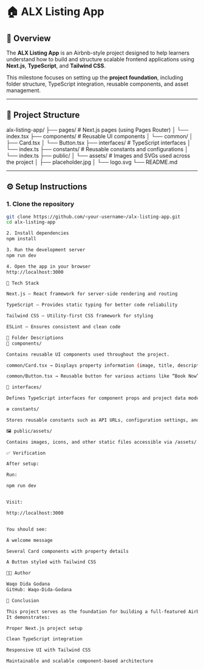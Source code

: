 # 🏠 ALX Listing App

## 📘 Overview
The **ALX Listing App** is an Airbnb-style project designed to help learners understand how to build and structure scalable frontend applications using **Next.js**, **TypeScript**, and **Tailwind CSS**.

This milestone focuses on setting up the **project foundation**, including folder structure, TypeScript integration, reusable components, and asset management.

---

## 🧱 Project Structure
alx-listing-app/
├── pages/ # Next.js pages (using Pages Router)
│ └── index.tsx
├── components/ # Reusable UI components
│ └── common/
│ ├── Card.tsx
│ └── Button.tsx
├── interfaces/ # TypeScript interfaces
│ └── index.ts
├── constants/ # Reusable constants and configurations
│ └── index.ts
├── public/
│ └── assets/ # Images and SVGs used across the project
│ ├── placeholder.jpg
│ └── logo.svg
└── README.md


---

## ⚙️ Setup Instructions

### 1. Clone the repository
```bash
git clone https://github.com/<your-username>/alx-listing-app.git
cd alx-listing-app

2. Install dependencies
npm install

3. Run the development server
npm run dev

4. Open the app in your browser
http://localhost:3000

🧩 Tech Stack

Next.js – React framework for server-side rendering and routing

TypeScript – Provides static typing for better code reliability

Tailwind CSS – Utility-first CSS framework for styling

ESLint – Ensures consistent and clean code

📁 Folder Descriptions
🧱 components/

Contains reusable UI components used throughout the project.

common/Card.tsx → Displays property information (image, title, description).

common/Button.tsx → Reusable button for various actions like “Book Now” or “Learn More”.

🧩 interfaces/

Defines TypeScript interfaces for component props and project data models.

⚙️ constants/

Stores reusable constants such as API URLs, configuration settings, and static text values.

🖼️ public/assets/

Contains images, icons, and other static files accessible via /assets/....

✅ Verification

After setup:

Run:

npm run dev


Visit:

http://localhost:3000


You should see:

A welcome message

Several Card components with property details

A Button styled with Tailwind CSS

👨‍💻 Author

Waqo Dida Godana
GitHub: Waqo-Dida-Godana

🏁 Conclusion

This project serves as the foundation for building a full-featured Airbnb-style listing app.
It demonstrates:

Proper Next.js project setup

Clean TypeScript integration

Responsive UI with Tailwind CSS

Maintainable and scalable component-based architecture